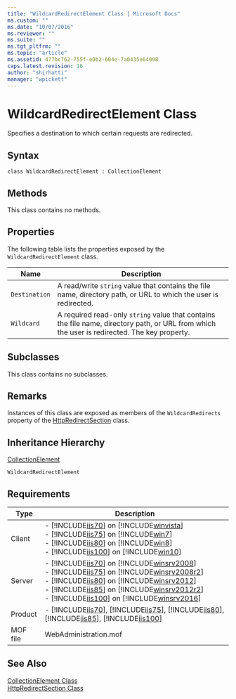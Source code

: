 ```yaml
---
title: "WildcardRedirectElement Class | Microsoft Docs"
ms.custom: ""
ms.date: "10/07/2016"
ms.reviewer: ""
ms.suite: ""
ms.tgt_pltfrm: ""
ms.topic: "article"
ms.assetid: 477bc762-755f-e0b2-604e-7a0435e64098
caps.latest.revision: 16
author: "shirhatti"
manager: "wpickett"
---
```

# WildcardRedirectElement Class
Specifies a destination to which certain requests are redirected.  
  
## Syntax  
  
```vbs  
class WildcardRedirectElement : CollectionElement  
```  
  
## Methods  
 This class contains no methods.  
  
## Properties  
 The following table lists the properties exposed by the `WildcardRedirectElement` class.  
  
|Name|Description|  
|----------|-----------------|  
|`Destination`|A read/write `string` value that contains the file name, directory path, or URL to which the user is redirected.|  
|`Wildcard`|A required read-only `string` value that contains the file name, directory path, or URL from which the user is redirected. The key property.|  
  
## Subclasses  
 This class contains no subclasses.  
  
## Remarks  
 Instances of this class are exposed as members of the `WildcardRedirects` property of the [HttpRedirectSection](../wmi-provider/httpredirectsection-class.md) class.  
  
## Inheritance Hierarchy  
 [CollectionElement](../wmi-provider/collectionelement-class.md)  
  
 `WildcardRedirectElement`  
  
## Requirements  
  
|Type|Description|  
|----------|-----------------|  
|Client|-   [!INCLUDE[iis70](../wmi-provider/includes/iis70-md.md)] on [!INCLUDE[winvista](../wmi-provider/includes/winvista-md.md)]<br />-   [!INCLUDE[iis75](../wmi-provider/includes/iis75-md.md)] on [!INCLUDE[win7](../wmi-provider/includes/win7-md.md)]<br />-   [!INCLUDE[iis80](../wmi-provider/includes/iis80-md.md)] on [!INCLUDE[win8](../wmi-provider/includes/win8-md.md)]<br />-   [!INCLUDE[iis100](../wmi-provider/includes/iis100-md.md)] on [!INCLUDE[win10](../wmi-provider/includes/win10-md.md)]|  
|Server|-   [!INCLUDE[iis70](../wmi-provider/includes/iis70-md.md)] on [!INCLUDE[winsrv2008](../wmi-provider/includes/winsrv2008-md.md)]<br />-   [!INCLUDE[iis75](../wmi-provider/includes/iis75-md.md)] on [!INCLUDE[winsrv2008r2](../wmi-provider/includes/winsrv2008r2-md.md)]<br />-   [!INCLUDE[iis80](../wmi-provider/includes/iis80-md.md)] on [!INCLUDE[winsrv2012](../wmi-provider/includes/winsrv2012-md.md)]<br />-   [!INCLUDE[iis85](../wmi-provider/includes/iis85-md.md)] on [!INCLUDE[winsrv2012r2](../wmi-provider/includes/winsrv2012r2-md.md)]<br />-   [!INCLUDE[iis100](../wmi-provider/includes/iis100-md.md)] on [!INCLUDE[winsrv2016](../wmi-provider/includes/winsrv2016-md.md)]|  
|Product|-   [!INCLUDE[iis70](../wmi-provider/includes/iis70-md.md)], [!INCLUDE[iis75](../wmi-provider/includes/iis75-md.md)], [!INCLUDE[iis80](../wmi-provider/includes/iis80-md.md)], [!INCLUDE[iis85](../wmi-provider/includes/iis85-md.md)], [!INCLUDE[iis100](../wmi-provider/includes/iis100-md.md)]|  
|MOF file|WebAdministration.mof|  
  
## See Also  
 [CollectionElement Class](../wmi-provider/collectionelement-class.md)   
 [HttpRedirectSection Class](../wmi-provider/httpredirectsection-class.md)